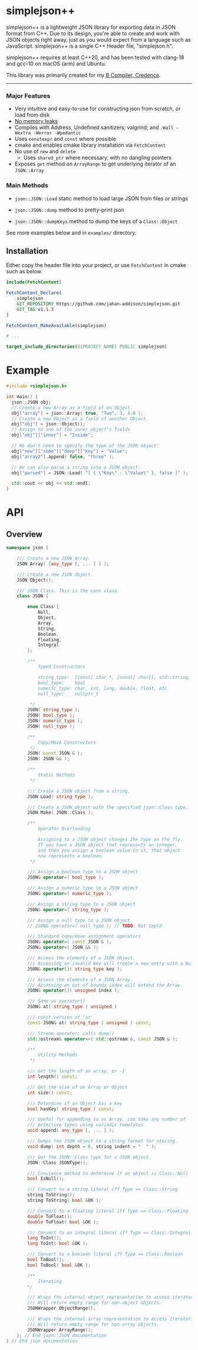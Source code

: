 # simplejson++

simplejson++ is a lightweight JSON library for exporting data in JSON format from C++. Due to its design, you're able to create and work with JSON objects right away, just as you would expect from a language such as JavaScript. simplejson++ is a single C++ Header file, "simplejson.h".

simplejson++ requires at least C++20, and has been tested with clang-18 and gcc-10 on macOS (arm) and Ubuntu.

This library was primarily created for my [B Compiler, Credence](https://github.com/jahan-addison/credence/).

---

### Major Features

* Very intuitive and easy-to-use for constructing json from scratch, or load from disk
* [No memory leaks](https://github.com/jahan-addison/simplejson/actions/runs/17529039358/job/49783434847#step:5:661)
* Compiles with Address, Undefined sanitizers; valgrind; and `-Wall -Wextra -Werror -Wpedantic`
* Uses `constexpr` and `const` where possible
* cmake and enables cmake library installation via `FetchContent`
* No use of `new` and `delete`
  * Uses `shared_ptr` where necessary, with no dangling pointers
* Exposes `get` method on `ArrayRange` to get underlying iterator of an `JSON::Array`

### Main Methods

* `json::JSON::Load` static method to load large JSON from files or strings
* `json::JSON::dump` method to pretty-print json

* `json::JSON::dumpKeys` method to dump the keys of a `Class::Object`

See more examples below and in `examples/` directory.

## Installation

Either copy the header file into your project, or use `FetchContent` in cmake such as below:

```cmake
include(FetchContent)

FetchContent_Declare(
    simplejson
    GIT_REPOSITORY https://github.com/jahan-addison/simplejson.git
    GIT_TAG v1.1.3
)

FetchContent_MakeAvailable(simplejson)

# ...

target_include_directories(${PROJECT_NAME} PUBLIC simplejson)


```

# Example

```C++
#include <simplejson.h>

int main() {
  json::JSON obj;
  // Create a new Array as a field of an Object.
  obj["array"] = json::Array( true, "Two", 3, 4.0 );
  // Create a new Object as a field of another Object.
  obj["obj"] = json::Object();
  // Assign to one of the inner object's fields
  obj["obj"]["inner"] = "Inside";

  // We don't need to specify the type of the JSON object:
  obj["new"]["some"]["deep"]["key"] = "Value";
  obj["array2"].append( false, "three" );

  // We can also parse a string into a JSON object:
  obj["parsed"] = JSON::Load( "[ { \"Key\" : \"Value\" }, false ]" );

  std::cout << obj << std::endl;
}
```

# API

## Overview

```cpp
namespace json {

    /// Create a new JSON Array.
    JSON Array( [any_type [, ... ] ] );

    /// Create a new JSON Object.
    JSON Object();

    /// JSON Class. This is the core class.
    class JSON {

        enum Class {
            Null,
            Object,
            Array,
            String,
            Boolean,
            Floating,
            Integral
        };

        /**
            Typed Constructors

            string_type:  [const] char *, [const] char[], std::string, etc
            bool_type:    bool
            numeric_type: char, int, long, double, float, etc
            null_type:    nullptr_t

         */
        JSON( string_type );
        JSON( bool_type );
        JSON( numeric_type );
        JSON( null_type );

        /**
            Copy/Move Constructors
         */
        JSON( const JSON & );
        JSON( JSON && );

        /**
            Static Methods
         */

        /// Create a JSON object from a string.
        JSON Load( string_type );

        /// Create a JSON object with the specified json::Class type.
        JSON Make( JSON::Class );

        /**
            Operator Overloading

            Assigning to a JSON object changes the type on the fly.
            If you have a JSON object that represents an integer,
            and then you assign a boolean value to it, that object
            now represents a boolean.
         */

        /// Assign a boolean type to a JSON object
        JSON& operator=( bool_type );

        /// Assign a numeric type to a JSON object
        JSON& operator=( numeric_type );

        /// Assign a string type to a JSON object
        JSON& operator=( string_type );

        /// Assign a null type to a JSON object
        // JSON& operator=( null_type ); // TODO: Not Impld

        /// Standard copy/move assignment operators
        JSON& operator=( const JSON & );
        JSON& operator=( JSON && );

        /// Access the elements of a JSON Object.
        /// Accessing an invalid key will create a new entry with a Null type.
        JSON& operator[]( string_type key );

        /// Access the elements of a JSON Array.
        /// Accessing an out of bounds index will extend the Array.
        JSON& operator[]( unsigned index );

        /// Same as operator[]
        JSON& at( string_type | unsigned )

        /// const version of 'at'
        const JSON& at( string_type | unsigned ) const;

        /// Stream operator; calls dump()
        std::ostream& operator<<( std::ostream &, const JSON & );

        /**
            Utility Methods
         */

        /// Get the length of an array, or -1
        int length() const;

        /// Get the size of an Array or Object
        int size() const;

        /// Determine if an Object has a key
        bool hasKey( string_type ) const;

        /// Useful for appending to an Array, can take any number of
        /// primitive types using variadic templates
        void append( any_type [, ... ] );

        /// Dumps the JSON object to a string format for storing.
        void dump( int depth = 0, string indent = "  " );

        /// Get the JSON::Class type for a JSON object.
        JSON::Class JSONType();

        /// Convience method to determine if an object is Class::Null
        bool IsNull();

        /// Convert to a string literal iff Type == Class::String
        string ToString();
        string ToString( bool &OK );

        /// Convert to a floating literal iff Type == Class::Floating
        double ToFloat();
        double ToFloat( bool &OK );

        /// Convert to an integral literal iff Type == Class::Integral
        long ToInt();
        long ToInt( bool &OK );

        /// Convert to a boolean literal iff Type == Class::Boolean
        bool ToBool();
        bool ToBool( bool &OK );

        /**
            Iterating
        */

        /// Wraps the internal object representation to access iterators.
        /// Will return empty range for non-object objects.
        JSONWrapper ObjectRange();

        /// Wraps the internal array representation to access iterators.
        /// Will return empty range for non-array objects.
        JSONWrapper ArrayRange();
    }; // End json::JSON documentation
} // End json documentation
